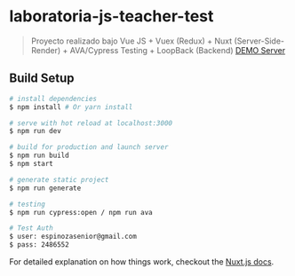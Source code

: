 # laboratoria-js-teacher-test

> Proyecto realizado bajo Vue JS + Vuex (Redux) + Nuxt (Server-Side-Render) + AVA/Cypress Testing + LoopBack (Backend)
> [DEMO Server](https://laboratoria-js-test.herokuapp.com)

## Build Setup

``` bash
# install dependencies
$ npm install # Or yarn install

# serve with hot reload at localhost:3000
$ npm run dev

# build for production and launch server
$ npm run build
$ npm start

# generate static project
$ npm run generate

# testing
$ npm run cypress:open / npm run ava

# Test Auth
$ user: espinozasenior@gmail.com
$ pass: 2486552
```

For detailed explanation on how things work, checkout the [Nuxt.js docs](https://github.com/nuxt/nuxt.js).
